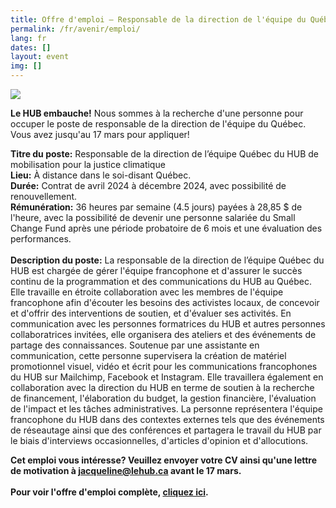 ```yaml
---
title: Offre d'emploi – Responsable de la direction de l'équipe du Québec
permalink: /fr/avenir/emploi/
lang: fr
dates: []
layout: event
img: []
---
```

![](/media/creation_sans_titre_1_.png)

<!--StartFragment-->

**Le HUB embauche!** Nous sommes à la recherche d'une personne pour occuper le poste de responsable de la direction de l'équipe du Québec. Vous avez jusqu'au 17 mars pour appliquer! 

**Titre du poste:** Responsable de la direction de l’équipe Québec du HUB de mobilisation pour la justice climatique\
**Lieu:** À distance dans le soi-disant Québec.\
**Durée:** Contrat de avril 2024 à décembre 2024, avec possibilité de renouvellement.\
**Rémunération:** 36 heures par semaine (4.5 jours) payées à 28,85 $ de l'heure, avec la possibilité de devenir une personne salariée du Small Change Fund après une période probatoire de 6 mois et une évaluation des performances. \
\
**Description du poste:** La responsable de la direction de l’équipe Québec du HUB est chargée de gérer l'équipe francophone et d'assurer le succès continu de la programmation et des communications du HUB au Québec. Elle travaille en étroite collaboration avec les membres de l'équipe francophone afin d'écouter les besoins des activistes locaux, de concevoir et d'offrir des interventions de soutien, et d'évaluer ses activités. En communication avec les personnes formatrices du HUB et autres personnes collaboratrices invitées, elle organisera des ateliers et des événements de partage des connaissances. Soutenue par une assistante en communication, cette personne supervisera la création de matériel promotionnel visuel, vidéo et écrit pour les communications francophones du HUB sur Mailchimp, Facebook et Instagram. Elle travaillera également en collaboration avec la direction du HUB en terme de soutien à la recherche de financement, l'élaboration du budget, la gestion financière, l'évaluation de l'impact et les tâches administratives. La personne représentera l'équipe francophone du HUB dans des contextes externes tels que des événements de réseautage ainsi que des conférences et partagera le travail du HUB par le biais d'interviews occasionnelles, d'articles d'opinion et d'allocutions. 

**Cet emploi vous intéresse? Veuillez envoyer votre CV ainsi qu'une lettre de motivation à jacqueline@lehub.ca avant le 17 mars.**\
\
**P﻿our voir l'offre d'emploi complète, [cliquez ici](https://drive.google.com/file/d/1pOLyag_0RMyQD69aaaGQRx5sl9gRE_nd/view?usp=sharing).**

<!--EndFragment-->